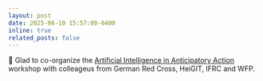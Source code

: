 ```yaml
---
layout: post
date: 2025-06-10 15:57:00-0400
inline: true
related_posts: false
---
```


:european_castle: Glad to co-organize the [Artificial Intelligence in Anticipatory Action](https://www.linkedin.com/posts/heigit_ai4aa-anticipatoryaction-openscience-activity-7338204221663567872-c2ED/) workshop with colleageus from German Red Cross, HeiGIT, IFRC and WFP.

